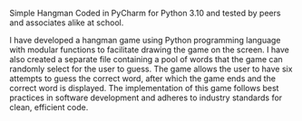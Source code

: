 Simple Hangman
Coded in PyCharm for Python 3.10 and tested by peers and associates alike at school.

I have developed a hangman game using Python programming language with modular functions to facilitate drawing the game on the screen. 
I have also created a separate file containing a pool of words that the game can randomly select for the user to guess.
The game allows the user to have six attempts to guess the correct word, after which the game ends and the correct word is displayed. 
The implementation of this game follows best practices in software development and adheres to industry standards for clean, efficient code.
